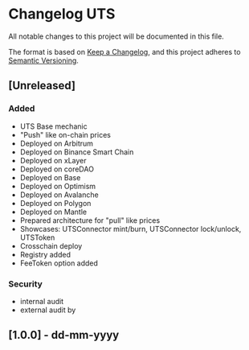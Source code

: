 # Changelog UTS

All notable changes to this project will be documented in this file.

The format is based on [Keep a Changelog](https://keepachangelog.com/en/1.1.0/),
and this project adheres to [Semantic Versioning](https://semver.org/spec/v2.0.0.html).

## [Unreleased]

### Added

- UTS Base mechanic
- "Push" like on-chain prices
- Deployed on Arbitrum
- Deployed on Binance Smart Chain
- Deployed on xLayer
- Deployed on coreDAO
- Deployed on Base
- Deployed on Optimism
- Deployed on Avalanche
- Deployed on Polygon
- Deployed on Mantle
- Prepared architecture for "pull" like prices
- Showcases: UTSConnector mint/burn, UTSConnector lock/unlock, UTSToken
- Crosschain deploy
- Registry added
- FeeToken option added

### Security
- internal audit
- external audit by


## [1.0.0] - dd-mm-yyyy
